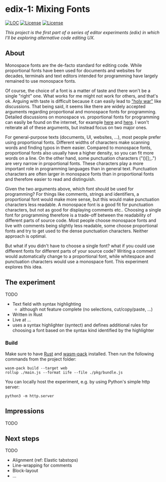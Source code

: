 # edix-1: Mixing Fonts

[![LOC](https://tokei.rs/b1/github/fkohlgrueber/edix-1?category=code)](https://github.com/fkohlgrueber/edix-1)
[![License](https://img.shields.io/badge/license-Apache%202.0-blue)](https://github.com/fkohlgrueber/terminal-editor-rs/blob/master/LICENSE-APACHE)
[![License](https://img.shields.io/badge/license-MIT-blue)](https://github.com/fkohlgrueber/terminal-editor-rs/blob/master/LICENSE-MIT)

*This project is the first part of a series of editor experiments (edix) in which I'll be exploring alternative code editing UX.*

## About

Monospace fonts are the de-facto standard for editing code. While proportional fonts have been used for documents and websites for decades, terminals and text editors intended for programming have largely remained to use monospace fonts. 

Of course, the choice of a font is a matter of taste and there won't be a single "right" one. What works for me might not work for others, and that's ok. Arguing with taste is difficult because it can easily lead to ["holy war"](https://en.wikipedia.org/wiki/Editor_war) like discussions. That being said, it seems like there are widely accepted arguments regarding proportional and monospace fonts for programming. Detailed discussions on monospace vs. proportional fonts for programming can easily be found on the internet, for example [here](https://stackoverflow.com/a/218749/3594526) and [here](https://softwareengineering.stackexchange.com/questions/5473/does-anyone-prefer-proportional-fonts). I won't reiterate all of these arguments, but instead focus on two major ones.

For general-purpose texts (documents, UI, websites, ...), most people prefer using proportional fonts. Different widths of characters make scanning words and finding typos in them easier. Compared to monospace fonts, proportional fonts also usually have a higher density, so you can fit more words on a line. On the other hand, some punctuation characters ("()[];,.") are very narrow in proportional fonts. These characters play a more important role in programming languages than in general text. Punctuation characters are often larger in monospace fonts than in proportional fonts and therefore easier to read and distinguish.

Given the two arguments above, which font should be used for programming? For things like comments, strings and identifiers, a proportional font would make more sense, but this would make punctuation characters less readable. A monospace font is a good fit for punctuation characters, but not as good for displaying comments etc.. Choosing a single font for programming therefore is a trade-off between the readability of different parts of source code. Most people choose monospace fonts and live with comments being slightly less readable, some choose proportional fonts and try to get used to the dense punctuation characters. Neither approach is optimal.

But what if you didn't have to choose a single font? what if you could use different fonts for different parts of your source code? Writing a comment would automatically change to a proportional font, while whitespace and punctuation characters would use a monospace font. This experiment explores this idea.

## The experiment

TODO

- Text field with syntax highlighting
  - although not feature complete (no selections, cut/copy/paste, ...)
- Written in Rust
- Live at ...
- uses a syntax highlighter (syntect) and defines additional rules for choosing a font based on the syntax kind identified by the highlighter

### Build

Make sure to have [Rust](https://www.rust-lang.org/) and [wasm-pack](https://github.com/rustwasm/wasm-pack) installed. Then run the following commands from the project folder:

```
wasm-pack build --target web
rollup ./main.js --format iife --file ./pkg/bundle.js
```

You can locally host the experiment, e.g. by using Python's simple http server:

```
python3 -m http.server
```


## Impressions

TODO

## Next steps

TODO
- Alignment (ref: Elastic tabstops)
- Line-wrapping for comments
- Block-layout
- ...
